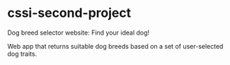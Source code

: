 # cssi-second-project
Dog breed selector website: Find your ideal dog!

Web app that returns suitable dog breeds based on a set of user-selected dog traits.

